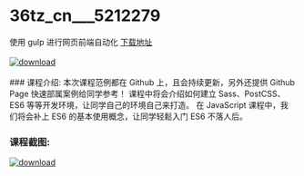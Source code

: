 # 36tz_cn___5212279
使用 gulp 进行网页前端自动化
[下载地址](http://www.36tz.cn/article/5212279 "下载地址")
<br/></br>[![download](http://36tz.cn/muke_img/2020_04_12345-10-300x169.jpg "下载地址")](http://www.36tz.cn/article/5212279 "下载地址")
<br/></br>### 课程介绍:
本次课程范例都在 Github 上，且会持续更新，另外还提供 Github Page 快速部属案例给同学参考！
课程中将会介绍如何建立 Sass、PostCSS、ES6 等等开发环境，让同学自己的环境自己来打造。
在 JavaScript 课程中，我们将会补上 ES6 的基本使用概念，让同学轻鬆入门 ES6 不落人后。

### 课程截图:
[![download](http://36tz.cn/muke_img/2020_04_1-120.png "下载地址")](http://www.36tz.cn/article/5212279 "下载地址")
